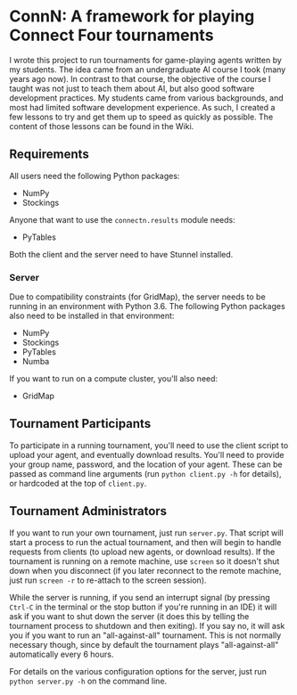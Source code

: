 # ConnN: A framework for playing Connect Four tournaments

I wrote this project to run tournaments for game-playing agents written by my students. The idea came from
an undergraduate AI course I took (many years ago now). In contrast to that course, the objective of the course I 
taught was not just to teach them about AI, but also good software development practices. My students came from
various backgrounds, and most had limited software development experience. As such, I created a few lessons to try
and get them up to speed as quickly as possible. The content of those lessons can be found in the Wiki.

## Requirements

All users need the following Python packages:
- NumPy
- Stockings

Anyone that want to use the `connectn.results` module needs:
- PyTables

Both the client and the server need to have Stunnel installed.

### Server
Due to compatibility constraints (for GridMap), the server needs to be running in an environment with Python 3.6. 
The following Python packages also need to be installed in that environment:

- NumPy
- Stockings
- PyTables
- Numba

If you want to run on a compute cluster, you'll also need:
- GridMap

## Tournament Participants

To participate in a running tournament, you'll need to use the client script to upload your agent, and eventually 
download results. You'll need to provide your group name, password, and the location of your agent. These can
be passed as command line arguments (run `python client.py -h` for details), or hardcoded at the top of `client.py`.

## Tournament Administrators

If you want to run your own tournament, just run `server.py`. That script will start a process to run 
the actual tournament, and then will begin to handle requests from clients (to upload new agents, or download results).
If the tournament is running on a remote machine, use `screen` so it doesn't shut down when you disconnect (if you
later reconnect to the remote machine, just  run `screen -r` to re-attach to the screen session).

While the server is running, if you send an interrupt signal (by pressing `Ctrl-C` in the terminal or the stop button 
if you're running in an IDE) it will ask if you want to shut down the server (it does this by 
telling the tournament process to shutdown and then exiting). If you say no, it will ask you if you want to run an 
"all-against-all" tournament. This is not normally necessary though, since by default the tournament plays 
"all-against-all" automatically every 6 hours.

For details on the various configuration options for the server, just run `python server.py -h` on the command line.
